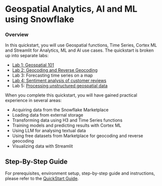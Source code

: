 # Geospatial Analytics, AI and ML using Snowflake
### Overview

In this quickstart, you will use Geospatial functions, Time Series, Cortex ML and Streamlit for Analytics, ML and AI use cases. The quickstart is broken up into separate labs:

- [Lab 1: Geospatial 101](https://github.com/Snowflake-Labs/sf-guide-geospatial-analytics-ai-ml/blob/main/geospatial_101.ipynb)
- [Lab 2: Geocoding and Reverse Geocoding](https://github.com/Snowflake-Labs/sf-guide-geospatial-analytics-ai-ml/blob/main/geocoding_and_reverse_geocoding.ipynb)
- Lab 3: Forecasting time series on a map
- [Lab 4: Sentiment analysis of customer reviews](https://github.com/Snowflake-Labs/sf-guide-geospatial-analytics-ai-ml/blob/main/customer_reviews_sentiment_analysis.ipynb)
- Lab 5: [Processing unstructured geospatial data](https://github.com/Snowflake-Labs/sf-guide-geospatial-analytics-ai-ml/blob/main/processing_unstructured_geospatial_data.ipynb)

When you complete this quickstart, you will have gained practical experience in several areas:
- Acquiring data from the Snowflake Marketplace
- Loading data from external storage
- Transforming data using H3 and Time Series functions
- Training models and predicting results with Cortex ML
- Using LLM for analysing textual data
- Using free datasets from Marketplace for geocoding and reverse geocoding
- Visualizing data with Streamlit

## Step-By-Step Guide

For prerequisites, environment setup, step-by-step guide and instructions, please refer to the [QuickStart Guide](https://quickstarts.snowflake.com/guide/geo-for-machine-learning/index.html).

